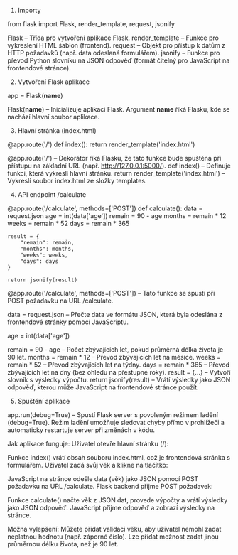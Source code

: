 1. Importy

from flask import Flask, render_template, request, jsonify

Flask – Třída pro vytvoření aplikace Flask.
render_template – Funkce pro vykreslení HTML šablon (frontend).
request – Objekt pro přístup k datům z HTTP požadavků (např. data odeslaná formulářem).
jsonify – Funkce pro převod Python slovníku na JSON odpověď (formát čitelný pro JavaScript na frontendové stránce).

2. Vytvoření Flask aplikace

app = Flask(__name__)

Flask(__name__) – Inicializuje aplikaci Flask. Argument __name__ říká Flasku, kde se nachází hlavní soubor aplikace.

3. Hlavní stránka (index.html)

@app.route('/')
def index():
    return render_template('index.html')

@app.route('/') – Dekorátor říká Flasku, že tato funkce bude spuštěna při přístupu na základní URL (např. http://127.0.0.1:5000/).
def index() – Definuje funkci, která vykreslí hlavní stránku.
return render_template('index.html') – Vykreslí soubor index.html ze složky templates.

4. API endpoint /calculate

@app.route('/calculate', methods=['POST'])
def calculate():
    data = request.json
    age = int(data['age'])
    remain = 90 - age
    months = remain * 12
    weeks = remain * 52
    days = remain * 365

    result = {
        "remain": remain,
        "months": months,
        "weeks": weeks,
        "days": days
    }

    return jsonify(result)

@app.route('/calculate', methods=['POST']) – Tato funkce se spustí při POST požadavku na URL /calculate.

data = request.json – Přečte data ve formátu JSON, která byla odeslána z frontendové stránky pomocí JavaScriptu.

age = int(data['age'])

remain = 90 - age – Počet zbývajících let, pokud průměrná délka života je 90 let.
months = remain * 12 – Převod zbývajících let na měsíce.
weeks = remain * 52 – Převod zbývajících let na týdny.
days = remain * 365 – Převod zbývajících let na dny (bez ohledu na přestupné roky).
result = {...} – Vytvoří slovník s výsledky výpočtu.
return jsonify(result) – Vrátí výsledky jako JSON odpověď, kterou může JavaScript na frontendové stránce použít.

5. Spuštění aplikace

app.run(debug=True) – Spustí Flask server s povoleným režimem ladění (debug=True). Režim ladění umožňuje sledovat chyby přímo v prohlížeči a automaticky restartuje server při změnách v kódu.

Jak aplikace funguje:
Uživatel otevře hlavní stránku (/):

Funkce index() vrátí obsah souboru index.html, což je frontendová stránka s formulářem.
Uživatel zadá svůj věk a klikne na tlačítko:

JavaScript na stránce odešle data (věk) jako JSON pomocí POST požadavku na URL /calculate.
Flask backend přijme POST požadavek:

Funkce calculate() načte věk z JSON dat, provede výpočty a vrátí výsledky jako JSON odpověď.
JavaScript přijme odpověď a zobrazí výsledky na stránce.

Možná vylepšení:
Můžete přidat validaci věku, aby uživatel nemohl zadat neplatnou hodnotu (např. záporné číslo).
Lze přidat možnost zadat jinou průměrnou délku života, než je 90 let.